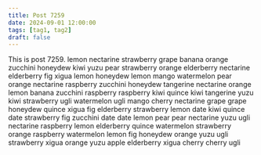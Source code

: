 ```yaml
---
title: Post 7259
date: 2024-09-01 12:00:00
tags: [tag1, tag2]
draft: false
---
```

This is post 7259.
lemon
nectarine
strawberry
grape
banana
orange
zucchini
honeydew
kiwi
yuzu
pear
strawberry
orange
elderberry
nectarine
elderberry
fig
xigua
lemon
honeydew
lemon
mango
watermelon
pear
orange
nectarine
raspberry
zucchini
honeydew
tangerine
nectarine
orange
lemon
banana
zucchini
raspberry
raspberry
kiwi
quince
kiwi
tangerine
yuzu
kiwi
strawberry
ugli
watermelon
ugli
mango
cherry
nectarine
grape
grape
honeydew
quince
xigua
fig
elderberry
strawberry
lemon
date
kiwi
quince
date
strawberry
fig
zucchini
date
date
lemon
pear
pear
nectarine
yuzu
ugli
nectarine
raspberry
lemon
elderberry
quince
watermelon
strawberry
orange
raspberry
watermelon
lemon
fig
honeydew
orange
yuzu
ugli
strawberry
xigua
orange
yuzu
apple
elderberry
xigua
cherry
cherry
ugli
